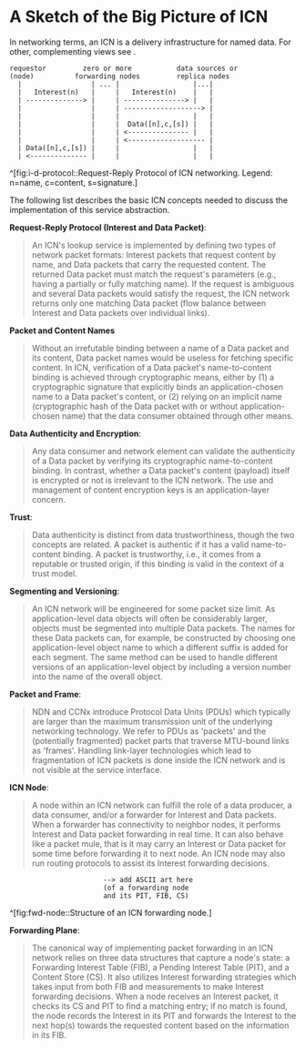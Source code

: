 # A Sketch of the Big Picture of ICN

In networking terms, an ICN is a delivery infrastructure for named data. For other, complementing views see [](#semantics-and-usage).

    requestor         zero or more           data sources or
    (node)          forwarding nodes         replica nodes
      |                 | ... |                  |...|
      |   Interest(n)   |     |   Interest(n)    |   |
      | --------------> |     | ---------------> |   |
      |                 |     | -------------------> |
      |                 |     |                  |   |
      |                 |     |  Data([n],c,[s]) |   |
      |                 |     | <--------------- |   |
      |                 |     | <------------------- |
      | Data([n],c,[s]) |     |                  |   |
      | <-------------- |     |                  |   |
^[fig:i-d-protocol::Request-Reply Protocol of ICN networking. Legend: n=name, c=content, s=signature.]

The following list describes the basic ICN concepts needed to discuss the implementation of this service abstraction.

**Request-Reply Protocol (Interest and Data Packet)**:

> An ICN's lookup service is implemented by defining two types of network packet formats: Interest packets that request content by name, and Data packets that carry the requested content.  The returned Data packet must match the request's parameters (e.g., having a partially or fully matching name). If the request is ambiguous and several Data packets would satisfy the request, the ICN network returns only one matching Data packet (flow balance between Interest and Data packets over individual links).

**Packet and Content Names**

> Without an irrefutable binding between a name of a Data packet and its content, Data packet names would be useless for fetching specific content. In ICN, verification of a Data packet's name-to-content binding is achieved through cryptographic means, either by (1) a cryptographic signature that explicitly binds an application-chosen name to a Data packet's content, or (2) relying on an implicit name (cryptographic hash of the Data packet with or without application-chosen name) that the data consumer obtained through other means.

**Data Authenticity and Encryption**:

> Any data consumer and network element can validate the authenticity of a Data packet by verifying its cryptographic name-to-content binding.  In contrast, whether a Data packet's content (payload) itself is encrypted or not is irrelevant to the ICN network. The use and management of content encryption keys is an application-layer concern.

**Trust**:

> Data authenticity is distinct from data trustworthiness, though the two concepts are related. A packet is authentic if it has a valid name-to-content binding. A packet is trustworthy, i.e., it comes from a reputable or trusted origin, if this binding is valid in the context of a trust model.
> <!-- For example, if a corresponding trust infrastructure (e.g., PKI) is in place, a packet's signature enables assessing authenticity with relation to real world identities which can be trusted or not. -->

**Segmenting and Versioning**:

> An ICN network will be engineered for some packet size limit. As application-level data objects will often be considerably larger, objects must be segmented into multiple Data packets. The names for these Data packets can, for example, be constructed by choosing one application-level object name to which a different suffix is added for each segment. The same method can be used to handle different versions of an application-level object by including a version number into the name of the overall object.

**Packet and Frame**:

> NDN and CCNx introduce Protocol Data Units (PDUs) which typically are larger than the maximum transmission unit of the underlying networking technology. We refer to PDUs as 'packets' and the (potentially fragmented) packet parts that traverse MTU-bound links as 'frames'.  Handling link-layer technologies which lead to fragmentation of ICN packets is done inside the ICN network and is not visible at the service interface.

**ICN Node**:

> A node within an ICN network can fulfill the role of a data producer, a data consumer, and/or a forwarder for Interest and Data packets. When a forwarder has connectivity to neighbor nodes, it performs Interest and Data packet forwarding in real time. It can also behave like a packet mule, that is it may carry an Interest or Data packet for some time before forwarding it to next node. An ICN node may also run routing protocols to assist its Interest forwarding decisions.

                           --> add ASCII art here
                           (of a forwarding node
                           and its PIT, FIB, CS)
^[fig:fwd-node::Structure of an ICN forwarding node.]

**Forwarding Plane**:

> The canonical way of implementing packet forwarding in an ICN network relies on three data structures that capture a node's state: a Forwarding Interest Table (FIB), a Pending Interest Table (PIT), and a Content Store (CS). It also utilizes Interest forwarding strategies which takes input from both FIB and measurements to make Interest forwarding decisions. When a node receives an Interest packet, it checks its CS and PIT to find a matching entry; if no match is found, the node records the Interest in its PIT and forwards the Interest to the next hop(s) towards the requested content based on the information in its FIB.
> <!-- There exist alternative approaches which aim at reducing the amount of state that a nodes must keep, up to fully PIT-less designs using packets for keeping state but without changing the overall service model. -->
